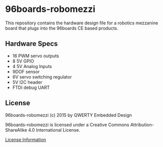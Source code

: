 # 96boards-robomezzi

This repository contains the hardware design file for a robotics mezzanine
board that plugs into the 96boards CE based products.

## Hardware Specs

- 16 PWM servo outputs
- 8 5V GPIO
- 4 5V Analog Inputs
- 9DOF sensor
- 6V servo switching regulator
- 5V I2C header
- FTDI debug UART

## License

96boards-robomezzi (c) 2015 by QWERTY Embedded Design

96boards-robomezzi is licensed under a
Creative Commons Attribution-ShareAlike 4.0 International License.

[License Information](http://creativecommons.org/licenses/by-sa/4.0/)
